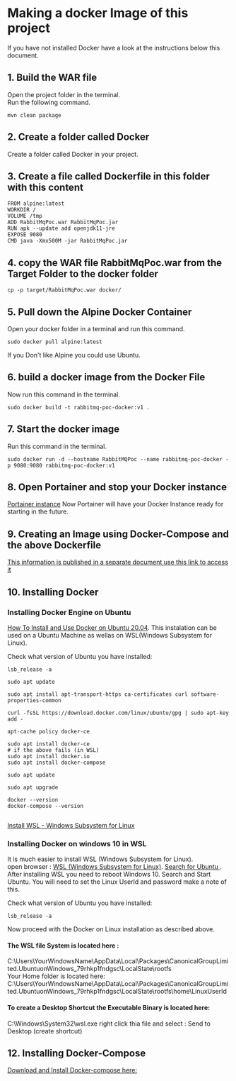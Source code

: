 # Making a docker Image of this project
If you have not installed Docker have a look at the instructions below this document.

## 1. Build the WAR file
Open the project folder in the terminal.   
Run the following command.   
```
mvn clean package
```
## 2. Create a folder called Docker
Create a folder called Docker in your project.   

## 3. Create a file called  Dockerfile in this folder with this content

```
FROM alpine:latest
WORKDIR /
VOLUME /tmp
ADD RabbitMqPoc.war RabbitMqPoc.jar
RUN apk --update add openjdk11-jre
EXPOSE 9080
CMD java -Xmx500M -jar RabbitMqPoc.jar
```
## 4. copy the WAR file RabbitMqPoc.war from the Target Folder to the docker folder
```
cp -p target/RabbitMqPoc.war docker/
```

## 5. Pull down the Alpine Docker Container
Open your docker folder in a terminal and run this command.   

```
sudo docker pull alpine:latest

```
If you Don't like Alpine you could use Ubuntu.   

## 6. build a docker image from the Docker File
Now run this command in the terminal.   
```
sudo docker build -t rabbitmq-poc-docker:v1 .

```

## 7. Start the docker image 
Run this command in the terminal.   
```
sudo docker run -d --hostname RabbitMQPoc --name rabbitmq-poc-docker -p 9080:9080 rabbitmq-poc-docker:v1

```
## 8. Open Portainer and stop your Docker instance
[Portainer instance](http://localhost:9000/)
Now Portainer will have your Docker Instance ready for starting in the future.   

## 9. Creating an Image using Docker-Compose and the above Dockerfile
[This information is published in a separate document use this link to access it](https://github.com/nic0michael/RabbitMQProducerMicroservice/blob/master/%20Creating%20an%20Image%20using%20Docker-Compose%20and%20a%20Dockerfile.md)

## 10. Installing Docker

### Installing Docker Engine on Ubuntu
[How To Install and Use Docker on Ubuntu 20.04](https://www.digitalocean.com/community/tutorials/how-to-install-and-use-docker-on-ubuntu-20-04). 
This instalation can be used on a Ubuntu Machine as wellas on WSL(Windows Subsystem for Linux). 

Check what version of Ubuntu you have installed: 
```
lsb_release -a
```

```
sudo apt update

sudo apt install apt-transport-https ca-certificates curl software-properties-common

curl -fsSL https://download.docker.com/linux/ubuntu/gpg | sudo apt-key add -

apt-cache policy docker-ce

sudo apt install docker-ce
# if the above fails (in WSL)
sudo apt install docker.io
sudo apt install docker-compose

sudo apt update

sudo apt upgrade

docker --version
docker-compose --version
 
```

[Install WSL - Windows Subsystem for Linux](https://docs.microsoft.com/en-us/windows/wsl/install)

###  Installing Docker on windows 10 in WSL
It is much easier to install WSL (Windows Subsystem for Linux).   
open browser : [WSL (Windows Subsystem for Linux)](https://www.microsoft.com/en-za/windows/windows-10-apps). 
[Search for Ubuntu ](https://www.microsoft.com/en-za/p/ubuntu/9nblggh4msv6?activetab=pivot:overviewtab). 
After installing WSL you need to reboot Windows 10. 
Search and Start Ubuntu. 
You will need to set the Linux UserId and password make a note of this. 

Check what version of Ubuntu you have installed:
```
lsb_release -a
```
Now proceed with the Docker on Linux installation as described above. 

#### The WSL file System is located here :
C:\Users\YourWindowsName\AppData\Local\Packages\CanonicalGroupLimited.UbuntuonWindows_79rhkp1fndgsc\LocalState\rootfs  
Your Home folder is located here: 
C:\Users\YourWindowsName\AppData\Local\Packages\CanonicalGroupLimited.UbuntuonWindows_79rhkp1fndgsc\LocalState\rootfs\home\LinuxUserId  

#### To create a Desktop Shortcut the Executable Binary is located here:
C:\Windows\System32\wsl.exe 
right click thia file and select : Send to Desktop (create shortcut)


## 12. Installing Docker-Compose
[Download and Install Docker-compose here:](https://github.com/docker/compose/releases/)

